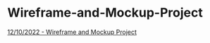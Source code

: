 # Wireframe-and-Mockup-Project
[12/10/2022 - Wireframe and Mockup Project](https://miro.com/app/board/uXjVPOv7vv0=/?share_link_id=755445133148)
